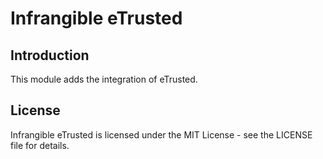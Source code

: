 # Infrangible eTrusted

## Introduction

This module adds the integration of eTrusted.

## License

Infrangible eTrusted is licensed under the MIT License - see the LICENSE file for details.
